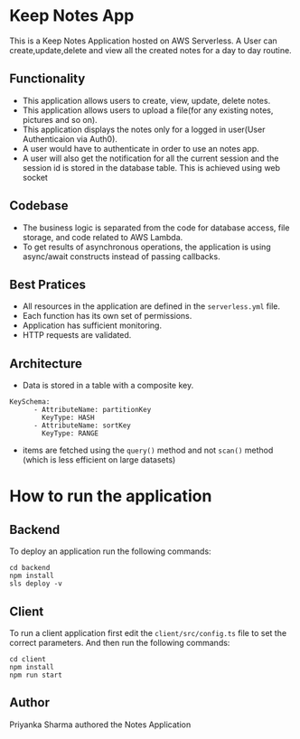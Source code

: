 # Keep Notes App
This is a Keep Notes Application hosted on AWS Serverless.
A User can create,update,delete and view all the created notes for a day to day routine.

## Functionality 

- This application allows users to create, view, update, delete notes.
- This application allows users to upload a file(for any existing notes, pictures and so on). 
- This application displays the notes only for a logged in user(User Authenticaion via Auth0).
- A user would have to authenticate in order to use an notes app.
- A user will also get the notification for all the current session and the session id is stored in the database table. This is achieved using web socket

## Codebase

- The business logic is separated from the code for database access, file storage, and code related to AWS Lambda.
- To get results of asynchronous operations, the application is using async/await constructs instead of passing callbacks.

## Best Pratices

- All resources in the application are defined in the `serverless.yml` file.
- Each function has its own set of permissions.
- Application has sufficient monitoring.
- HTTP requests are validated.

## Architecture

- Data is stored in a table with a composite key.

```
KeySchema:
      - AttributeName: partitionKey
        KeyType: HASH
      - AttributeName: sortKey
        KeyType: RANGE
```

- items are fetched using the `query()` method and not `scan()` method (which is less efficient on large datasets)


# How to run the application

## Backend

To deploy an application run the following commands:

```
cd backend
npm install
sls deploy -v
```

## Client

To run a client application first edit the `client/src/config.ts` file to set the correct parameters. And then run the following commands:

```
cd client
npm install
npm run start
```


## Author
Priyanka Sharma authored the Notes Application
